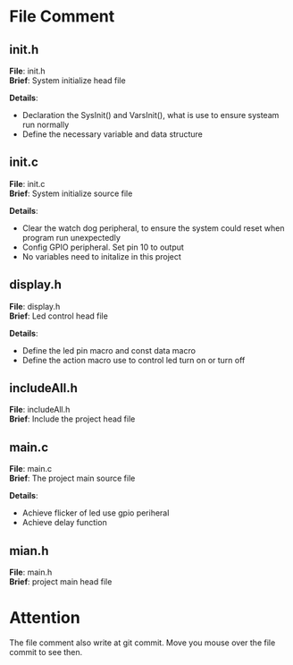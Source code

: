 # File Comment
## init.h
**File**: init.h  
**Brief**: System initialize head file

**Details**:  
- Declaration the SysInit() and VarsInit(), what is use to ensure systeam run normally 
- Define the necessary variable and data structure

## init.c
**File**: init.c  
**Brief**: System initialize source file

**Details**:
- Clear the watch dog peripheral, to ensure the  system could reset when program run unexpectedly
- Config GPIO peripheral. Set pin 10 to output
- No  variables need to initalize in this project

## display.h
**File**: display.h  
**Brief**: Led control head file

**Details**:
- Define the led pin macro and const data macro
- Define the action macro use to control led turn on or turn off

## includeAll.h
**File**: includeAll.h  
**Brief**: Include the project head file

## main.c
**File**: main.c  
**Brief**: The project main source file

**Details**: 
- Achieve flicker of led use gpio periheral
- Achieve delay function 

## mian.h
**File**: main.h  
**Brief**: project main head file

# Attention

The file comment also write at git commit. Move you mouse over the file commit to see then. 